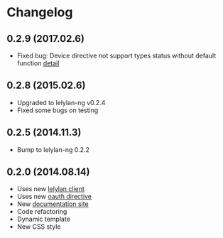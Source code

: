 # Changelog

## 0.2.9 (2017.02.6)
* Fixed bug: Device directive not support types status without default function [detail](https://github.com/lelylan/device-directive-ng/issues/105)

## 0.2.8 (2015.02.6)

* Upgraded to lelylan-ng v0.2.4
* Fixed some bugs on testing

## 0.2.5 (2014.11.3)

* Bump to lelylan-ng 0.2.2

## 0.2.0 (2014.08.14)

* Uses new [lelylan client](http://lelylan.github.io/lelylan-ng/)
* Uses new [oauth directive](http://andreareginato.github.io/oauth-ng/)
* New [documentation site](http://lelylan.github.com/device-directive-ng)
* Code refactoring
* Dynamic template
* New CSS style
